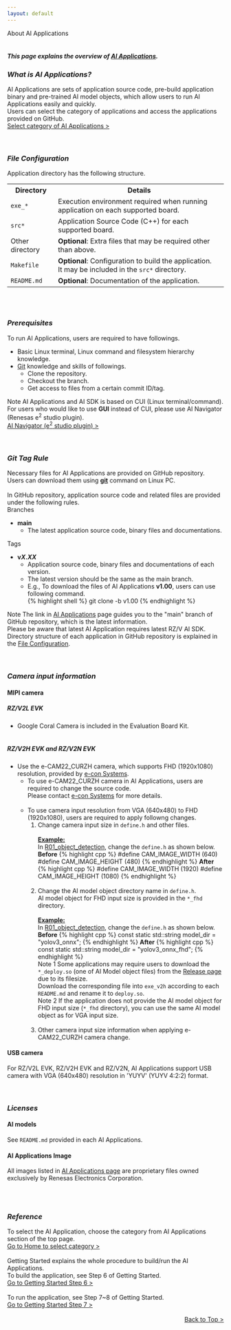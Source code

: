 ```yaml
---
layout: default
---
```


<div class="container" style="max-width:100%;">
    <div class="row">
        <div id="page-top" class="top col-12">
            About AI Applications
        </div>
    </div>
</div>
<br>
<div class="container">
    <div class="row">
        <div class="col-12">
            <h5 align="left">
                This page explains the overview of <a href="{{ site.url }}{{ site.baseurl }}{% link index.md %}#ai-applications">
                AI Applications</a>.
            </h5>
        </div>
    </div>
</div>
<div class="container">
    <div class="row">
        <div class="col-12">
            <h3 align="left"><i>What is AI Applications?</i></h3>
            AI Applications are sets of application source code, pre-build application binary and pre-trained AI model objects, which allow users to run AI Applications easily and quickly.<br>
            Users can select the category of applications and access the applications provided on GitHub.<br>
            <a class="btn btn-secondary square-button ms-3 mt-3" href="{{ site.url }}{{ site.baseurl }}{% link index.md %}#ai-applications" role="button">
            Select category of AI Applications >
            </a>
        </div>
    </div>
    <br>
    <br>
    <div class="row">
        <div class="col-12">
            <h3 align="left" tag="fileconf"><i>File Configuration</i></h3>
            Application directory has the following structure.
            <br>
            <table>
            <tr>
                <th>Directory</th>
                <th>Details</th>
            </tr>
            <tr>
                <td><code>exe_*</code></td>
                <td>Execution environment required when running application on each supported board.</td>
            </tr>
            <tr>
                <td><code>src*</code></td>
                <td>Application Source Code (C++) for each supported board.</td>
            </tr>
            <tr>
                <td>Other directory</td>
                <td><b>Optional</b>: Extra files that may be required other than above.</td>
            </tr>
            <tr>
                <td><code>Makefile</code></td>
                <td><b>Optional</b>: Configuration to build the application.<br>It may be included in the <code>src*</code> directory.</td>
            </tr>
            <tr>
                <td><code>README.md</code></td>
                <td><b>Optional</b>: Documentation of the application.</td>
            </tr>
            </table>
        </div>
    </div>
    <br>
    <br>
    <div class="row">
        <div class="col-12">
            <h3 align="left" tag="prerequisite"><i>Prerequisites</i></h3>
            To run AI Applications, users are required to have followings.<br>
            <ul class="mt-2">
                <li>Basic Linux terminal, Linux command and filesystem hierarchy knowledge.<br>
                </li>
                <li><a href="https://git-scm.com/">Git</a> knowledge and skills of followings.
                    <ul>
                        <li>Clone the repository.</li>
                        <li>Checkout the branch.</li>
                        <li>Get access to files from a certain commit ID/tag.</li>
                    </ul>
                </li>
            </ul>
            <div class="note">
            <span class="note-title" tag="ainav">Note</span>
            AI Applications and AI SDK is based on CUI (Linux terminal/command).<br>
            For users who would like to use <b>GUI</b> instead of CUI, please use AI Navigator (Renesas e<sup>2</sup> studio plugin).<br>
            <a class="btn btn-secondary square-button ms-3 mt-1" href="https://www.renesas.com/software-tool/e-studio" role="button">
AI Navigator (e<sup>2</sup> studio plugin) >
            </a>
            </div>
        </div>
    </div>
    <br>
    <br>
    <div class="row">
        <div class="col-12">
            <h3 align="left" tag="tag-rule"><i>Git Tag Rule</i></h3>
            Necessary files for AI Applications are provided on GitHub repository.<br>
            Users can download them using <b><a href="https://git-scm.com/">git</a></b> command on Linux PC.<br>
            <br>
            In GitHub repository, application source code and related files are provided under the following rules.
            <br>
            <div class="ms-3 mt-1">
                Branches
                <ul>
                    <li><b>main</b>
                        <ul>
                            <li>
                            The latest application source code, binary files and documentations.</li>
                        </ul>
                    </li>
                </ul>
                Tags
                <ul>
                    <li><b>v<i>X</i>.<i>XX</i></b>
                        <ul>
                            <li>
                            Application source code, binary files and documentations of each version.</li>
                            <li>The latest version should be the same as the main branch.</li>
                            <li>
                            E.g., To download the files of AI Applications <b>v1.00</b>, users can use following command.<br>
{% highlight shell %}
git clone -b v1.00 <GitHub repository url>
{% endhighlight %}
                            </li>
                        </ul>
                    </li>
                </ul>
            </div>
            <div class="note">
                <span class="note-title">Note</span>
                The link in <a href="{{ site.url }}{{ site.baseurl }}{% link applications.md %}">AI Applications</a> page guides you to the "main" branch of GitHub repository, which is the latest information.<br>
                Please be aware that latest AI Application requires latest RZ/V AI SDK.<br>
            </div>
            Directory structure of each application in GitHub repository is explained in the <a href="fileconf">File Configuration</a>.
        </div>
    </div>
</div>
<br>
<br>
<div class="container">
    <div class="row">
        <div class="col-12" align="left">
            <h3 align="left" tag="camera"><i>Camera input information</i></h3>
            <h4 class="u_line" align="left" tag="mipi">MIPI camera</h4>
            <h5 class="mt-3 ms-3 mb-2">RZ/V2L EVK</h5>
            <ul>
                <li>
                    Google Coral Camera is included in the Evaluation Board Kit.
                    <br>
                    <br>
                </li>
            </ul>
            <h5 class="mt-3 ms-3 mb-2">RZ/V2H EVK and RZ/V2N EVK</h5>
            <ul>
                <li>
                    Use the e-CAM22_CURZH camera, which supports FHD (1920x1080) resolution, provided by <a href="https://www.e-consystems.com/renesas/sony-starvis-imx462-ultra-low-light-camera-for-renesas-rz-v2h.asp">e-con Systems</a>.<br>
                    <ul>
                        <li>
                            To use e-CAM22_CURZH camera in AI Applications, users are required to change the source code.<br>
                            Please contact <a href="https://www.e-consystems.com/renesas/sony-starvis-imx462-ultra-low-light-camera-for-renesas-rz-v2h.asp">e-con Systems</a> for more details.
                            <br>
                            <br>
                        </li>
                        <li>
                            To use camera input resolution from VGA (640x480) to FHD (1920x1080), users are required to apply followng changes.
                            <ol>
                                <li>
                                    Change camera input size in <code>define.h</code> and other files.<br>
                                    <br>
                                    <div class="box1">
                                        <u><b>Example:</b></u><br>
                                        In <a href="https://github.com/renesas-rz/rzv_ai_sdk/tree/v{{ site.version }}/R01_object_detection">R01_object_detection</a>, change the <code>define.h</code> as shown below.<br>
                                        <b>Before</b>
{% highlight cpp %}
#define CAM_IMAGE_WIDTH             (640)
#define CAM_IMAGE_HEIGHT            (480)
{% endhighlight %}
                                        <b>After</b>
{% highlight cpp %}
#define CAM_IMAGE_WIDTH             (1920)
#define CAM_IMAGE_HEIGHT            (1080)
{% endhighlight %}
                                    </div>
                                    <br>
                                </li>
                                <li>
                                    Change the AI model object directory name in <code>define.h</code>.<br>
                                    AI model object for FHD input size is provided in the <code>*_fhd</code> directory.<br>
                                    <br>
                                    <div class="box1">
                                        <u><b>Example:</b></u><br>
                                        In <a href="https://github.com/renesas-rz/rzv_ai_sdk/tree/v{{ site.version }}/R01_object_detection">R01_object_detection</a>, change the <code>define.h</code> as shown below.<br>
                                        <b>Before</b>
{% highlight cpp %}
const static std::string model_dir = "yolov3_onnx";
{% endhighlight %}
                                        <b>After</b>
{% highlight cpp %}
const static std::string model_dir = "yolov3_onnx_fhd";
{% endhighlight %}
                                    </div>
                                    <div class="note">
                                        <span class="note-title">Note 1</span>
                                        Some applications may require users to download the <code>*_deploy.so</code> (one of AI Model object files) from the <a href="https://github.com/renesas-rz/rzv_ai_sdk/releases/">Release page</a> due to its filesize.<br>
                                        Download the corresponding file  into <code>exe_v2h</code> according to each <code>README.md</code> and rename it to <code>deploy.so</code>.
                                    </div>
                                    <div class="note">
                                        <span class="note-title">Note 2</span>
                                        If the application does not provide the AI model object for FHD input size (<code>*_fhd</code> directory), you can use the same AI model object as for VGA input size.
                                    </div>
                                    <br>
                                </li>
                                <li>
                                    Other camera input size information when applying e-CAM22_CURZH camera change.
                                </li>
                            </ol>
                        </li>
                    </ul>
                </li>
            </ul>
            <h4 class="u_line" align="left" tag="usb">USB camera</h4>
            For RZ/V2L EVK, RZ/V2H EVK and RZ/V2N, AI Applications support USB camera with VGA (640x480) resolution in 'YUYV' (YUYV 4:2:2) format.<br>
        </div>
    </div>
</div>
<br>
<br>
<div class="container">
    <div class="row">
        <div class="col-12" align="left">
            <h3 align="left" tag="ending"><i>Licenses</i></h3>
            <h4 class="u_line" align="left" tag="usb">AI models</h4>
            <p class="ms-3">
                See <code>README.md</code> provided in each AI Applications.<br>
            </p>
            <h4 class="u_line" align="left" tag="usb">AI Applications Image</h4>
            <p class="ms-3">
                All images listed in <a href="{{ site.url }}{{ site.baseurl }}{% link applications.md %}">AI Applications page</a> are proprietary files owned exclusively by Renesas Electronics Corporation.<br>
            </p>
        </div>
    </div>
</div>
<br>
<br>
<div class="container">
    <div class="row">
        <div class="col-12" align="left">
            <h3 align="left" tag="ending"><i>Reference</i></h3>
            To select the AI Application, choose the category from AI Applications section of the top page.<br>
            <a class="btn btn-secondary square-button mt-1 ms-3" href="{{ site.url }}{{ site.baseurl }}{% link index.md %}#ai-applications" role="button">
Go to Home to select category >
            </a>
            <br>
            <br>
            Getting Started explains the whole procedure to build/run the AI Applications.<br>
            To build the application, see Step 6 of Getting Started.<br>
            <a class="btn btn-secondary square-button-gray mt-1 ms-3" href="{{ site.url }}{{ site.baseurl }}{% link getting_started.md %}#step6" role="button">
Go to Getting Started Step 6 >
            </a>
            <br>
            <br>
            To run the application, see Step 7~8 of Getting Started.<br>
            <a class="btn btn-secondary square-button-gray mt-1 ms-3" href="{{ site.url }}{{ site.baseurl }}{% link getting_started.md %}#step7" role="button">
Go to Getting Started Step 7 >
            </a>
        </div>
    </div>
</div>
<br>
<div class="container">
    <div class="row">
        <div class="col-12" align="right">
            <a class="btn btn-secondary square-button" href="{{ site.url }}{{ site.baseurl }}{% link applications.md %}#page-top" role="button">
Back to Top >
            </a>
        </div>
    </div>
</div>
<br>
<br>
    